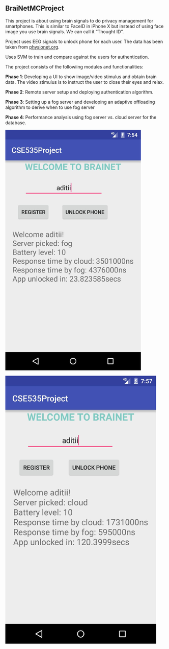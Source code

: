 ## BraiNetMCProject

This project is about using brain signals to do privacy management for smartphones. This is similar to FaceID in iPhone X but instead of using face image you use brain signals. We can call it “Thought ID”. 

Project uses EEG signals to unlock phone for each user. The data has been taken from [physionet.org](https://physionet.org/physiobank/database/eegmmidb/). 

Uses SVM to train and compare against the users for authentication.

The project consists of the followiing modules and functionalities:

**Phase 1**: Developing a UI to show image/video stimulus and obtain brain data. The video stimulus is to instruct the user to close their eyes and relax.

**Phase 2**: Remote server setup and deploying authentication algorithm.

**Phase 3**: Setting up a fog server and developing an adaptive offloading algorithm to derive when to use fog server

**Phase 4**: Performance analysis using fog server vs. cloud server for the database.

![1](image1.PNG)

![1](image2.PNG)